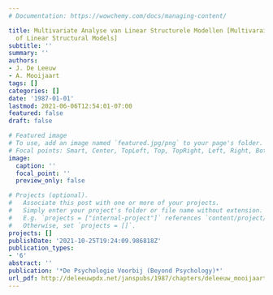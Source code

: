 ```yaml
---
# Documentation: https://wowchemy.com/docs/managing-content/

title: Multivariate Analyse van Linear Structurele Modellen [Multivaraite Analysis
  of Linear Structural Models]
subtitle: ''
summary: ''
authors:
- J. De Leeuw
- A. Mooijaart
tags: []
categories: []
date: '1987-01-01'
lastmod: 2021-06-06T12:54:01-07:00
featured: false
draft: false

# Featured image
# To use, add an image named `featured.jpg/png` to your page's folder.
# Focal points: Smart, Center, TopLeft, Top, TopRight, Left, Right, BottomLeft, Bottom, BottomRight.
image:
  caption: ''
  focal_point: ''
  preview_only: false

# Projects (optional).
#   Associate this post with one or more of your projects.
#   Simply enter your project's folder or file name without extension.
#   E.g. `projects = ["internal-project"]` references `content/project/deep-learning/index.md`.
#   Otherwise, set `projects = []`.
projects: []
publishDate: '2021-10-25T19:24:09.986818Z'
publication_types:
- '6'
abstract: ''
publication: '*De Psychologie Voorbij (Beyond Psychology)*'
url_pdf: http://deleeuwpdx.net/janspubs/1987/chapters/deleeuw_mooijaart_C_87c.pdf
---
```


